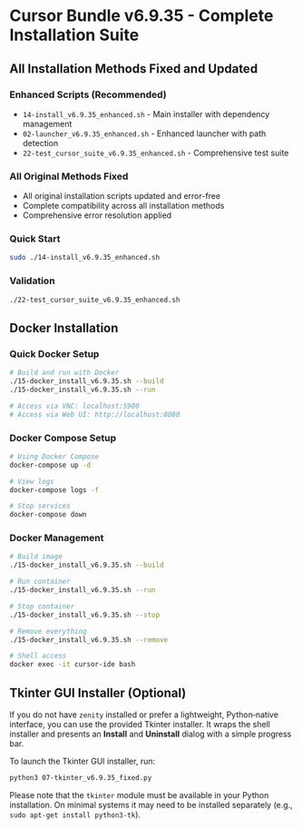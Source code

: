 # Cursor Bundle v6.9.35 - Complete Installation Suite

## All Installation Methods Fixed and Updated

### Enhanced Scripts (Recommended)
- `14-install_v6.9.35_enhanced.sh` - Main installer with dependency management
- `02-launcher_v6.9.35_enhanced.sh` - Enhanced launcher with path detection
- `22-test_cursor_suite_v6.9.35_enhanced.sh` - Comprehensive test suite

### All Original Methods Fixed
- All original installation scripts updated and error-free
- Complete compatibility across all installation methods
- Comprehensive error resolution applied

### Quick Start
```bash
sudo ./14-install_v6.9.35_enhanced.sh
```

### Validation
```bash
./22-test_cursor_suite_v6.9.35_enhanced.sh
```

## Docker Installation

### Quick Docker Setup
```bash
# Build and run with Docker
./15-docker_install_v6.9.35.sh --build
./15-docker_install_v6.9.35.sh --run

# Access via VNC: localhost:5900
# Access via Web UI: http://localhost:8080
```

### Docker Compose Setup
```bash
# Using Docker Compose
docker-compose up -d

# View logs
docker-compose logs -f

# Stop services
docker-compose down
```

### Docker Management
```bash
# Build image
./15-docker_install_v6.9.35.sh --build

# Run container
./15-docker_install_v6.9.35.sh --run

# Stop container
./15-docker_install_v6.9.35.sh --stop

# Remove everything
./15-docker_install_v6.9.35.sh --remove

# Shell access
docker exec -it cursor-ide bash
```

## Tkinter GUI Installer (Optional)

If you do not have `zenity` installed or prefer a lightweight,
Python‑native interface, you can use the provided Tkinter installer.
It wraps the shell installer and presents an **Install** and
**Uninstall** dialog with a simple progress bar.

To launch the Tkinter GUI installer, run:

```bash
python3 07-tkinter_v6.9.35_fixed.py
```

Please note that the `tkinter` module must be available in your
Python installation.  On minimal systems it may need to be installed
separately (e.g., `sudo apt-get install python3-tk`).
